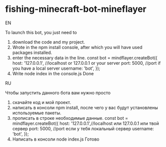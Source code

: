 # fishing-minecraft-bot-mineflayer
EN

To launch this bot, you just need to
1. download the code and my project.
2. Wrote in the npm install console, after which you will have used packages installed.
3. enter the necessary data in the line.
const bot = mindflayer.createBot({
host: '127.0.0.1', //localhost or 127.0.0.1 or your server
port: 5000, //port if you have a local server
username: 'bot',
});
4. Write node index in the console.js
Done

RU

Чтобы запустить данного бота вам нужно просто 
1. скачайте код и мой проект.
2. написать в консоли npm install, после чего у вас будут установлены используемые пакеты.
3. прописать в строке необходимые данные.
const bot = mindflayer.createBot({
host: '127.0.0.1',//localhost или 127.0.0.1 или твой сервер
port: 5000, //port если у тебя локальный сервер
username: 'bot',
});
4. Написать в консоли node index.js
Готово
